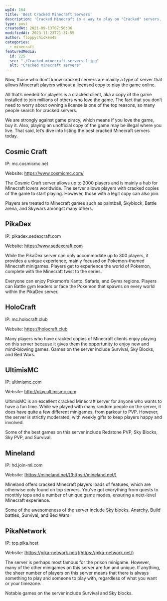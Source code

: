 ```yaml
---
wpId: 164
title: 'Best Cracked Minecraft Servers'
description: 'Cracked Minecraft is a way to play on "Cracked" servers. It''s not technically an unauthorized copy, but instead uses special software that bypasses security checks in order for players without accounts.'
type: post
createdAt: 2021-09-13T07:56:36
modifiedAt: 2023-11-23T21:31:55
author: floppychicken45
categories:
  - minecraft
featuredMedia:
  id: 225
  src: "./Cracked-minecraft-servers-1.jpg"
  alt: "Cracked minecraft servers"
---
```



Now, those who don’t know cracked servers are mainly a type of server that allows Minecraft players without a licensed copy to play the game online.

All that’s needed for players is a cracked client, aka a copy of the game installed to join millions of others who love the game. The fact that you don’t need to worry about owning a license is one of the top reasons, so many people search for cracked servers.

We are strongly against game piracy, which means if you love the game, buy it. Also, playing an unofficial copy of the game may be illegal where you live. That said, let’s dive into listing the best cracked Minecraft servers today.

## Cosmic Craft

IP: mc.cosmicmc.net

Website: https://www.cosmicmc.com/

The Cosmic Craft server allows up to 2000 players and is mainly a hub for Minecraft lovers worldwide. The server allows players with cracked copies of the game to start playing. However, those with a legit copy can also join.

Players are treated to Minecraft games such as paintball, Skyblock, Battle arena, and Skywars amongst many others.

## PikaDex

IP: pikadex.sedexcraft.com

Website: https://www.sedexcraft.com

While the PikaDex server can only accommodate up to 300 players, it provides a unique experience, mainly focused on Pokemon-themed Minecraft minigames. Players get to experience the world of Pokemon, complete with the Minecraft twist to the series.

Everyone can enjoy Pokemon’s Kanto, Safaris, and Gyms regions. Players can Battle gym leaders or face the Pokemon that spawns on every world within the PikaDex server.

## HoloCraft

IP: mc.holocraft.club

Website: https://holocraft.club

Many players who have cracked copies of Minecraft clients enjoy playing on this server because it gives them the opportunity to enjoy new and mind-blowing games. Games on the server include Survival, Sky Blocks, and Bed Wars.

## UltimisMC

IP: ultimismc.com

Website: http://play.ultimismc.com

UltimisMC is an excellent cracked Minecraft server for anyone who wants to have a fun time. While we played with many random people on the server, it does have quite a few different minigames, from parkour to PVP. However, the server is strictly moderated, with weekly gifts to keep players happy and involved.

Some of the best games on this server include Redstone PVP, Sky Blocks, Sky PVP, and Survival.

## Mineland

IP: hd.join-ml.com

Website: [https://mineland.net/](https://mineland.net/)

Mineland offers cracked Minecraft players loads of features, which are otherwise only found on top servers. You’ve got everything from quests to monthly tops and a number of unique game modes, ensuring a next-level Minecraft experience.

Some of the awesomeness of the server include Sky blocks, Anarchy, Build battles, Survival, and Bed Wars.

## PikaNetwork

IP: top.pika.host

Website: [https://pika-network.net/](https://pika-network.net/)

The server is perhaps most famous for the prison minigame. However, many of the other minigames on this server are fun and unique. If anything, the sheer number of players on this server means that there is always something to play and someone to play with, regardless of what you want or your timezone.

Notable games on the server include Survival and Sky blocks.